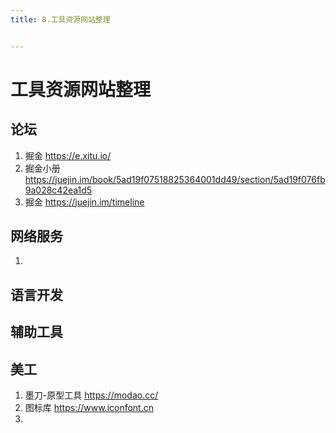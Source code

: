 ```yaml
---
title: 8.工具资源网站整理


---
```


# 工具资源网站整理

## 论坛
1. 掘金 https://e.xitu.io/
2. 掘金小册 https://juejin.im/book/5ad19f07518825364001dd49/section/5ad19f076fb9a028c42ea1d5
3. 掘金 https://juejin.im/timeline

## 网络服务
1. 

## 语言开发


## 辅助工具


## 美工

1. 墨刀-原型工具 https://modao.cc/
2. 图标库  https://www.iconfont.cn
3. 